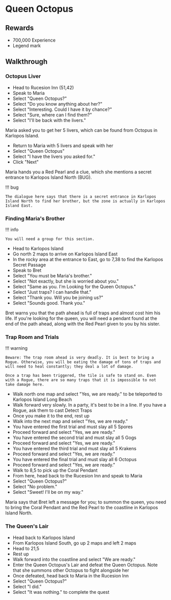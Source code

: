 # Queen Octopus

## Rewards

- 700,000 Experience
- Legend mark

## Walkthrough

### Octopus Liver

- Head to Rucesion Inn (51,42)
- Speak to Maria
- Select "Queen Octopus?"
- Select "Do you know anything about her?"
- Select "Interesting. Could I have it by chance?"
- Select "Sure, where can I find them?"
- Select "I'll be back with the livers."

Maria asked you to get her 5 livers, which can be found from Octopus in Karlopos Island.

- Return to Maria with 5 livers and speak with her
- Select "Queen Octopus"
- Select "I have the livers you asked for."
- Click "Next"

Maria hands you a Red Pearl and a clue, which she mentions a secret entrance to Karlopos Island North (BUG).

!!! bug

    The dialogue here says that there is a secret entrance in Karlopos Island North to find her brother, but the zone is actually in Karlopos Island East.

### Finding Maria's Brother

!!! info

    You will need a group for this section.

- Head to Karlopos Island
- Go north 2 maps to arrive on Karlopos Island East
- In the rocky area at the entrance to East, go to 7,38 to find the Karlopos Secret Passage
- Speak to Bret
- Select "You must be Maria's brother."
- Select "Not exactly, but she is worried about you."
- Select "Same as you. I'm Looking for the Queen Octopus."
- Select "Just traps? I can handle that."
- Select "Thank you. Will you be joining us?"
- Select "Sounds good. Thank you."

Bret warns you that the path ahead is full of traps and almost cost him his life. If you're looking for the queen, you will need a pendant found at the end of the path ahead, along with the Red Pearl given to you by his sister.

### Trap Room and Trials

!!! warning

    Beware: The trap room ahead is very deadly. It is best to bring a Rogue. Otherwise, you will be eating the damage of tons of traps and will need to heal constantly; they deal a lot of damage.

    Once a trap has been triggered, the tile is safe to stand on. Even with a Rogue, there are so many traps that it is impossible to not take damage here.

- Walk north one map and select "Yes, we are ready." to be teleported to Karlopos Island Long Beach
- Walk forward very slowly. In a party, it's best to be in a line. If you have a Rogue, ask them to cast Detect Traps
- Once you make it to the end, rest up
- Walk into the next map and select "Yes, we are ready."
- You have entered the first trial and must slay all 5 Spores
- Proceed forward and select "Yes, we are ready."
- You have entered the second trial and must slay all 5 Gogs
- Proceed forward and select "Yes, we are ready."
- You have entered the third trial and must slay all 5 Krakens
- Proceed forward and select "Yes, we are ready."
- You have entered the final trial and must slay all 6 Octopus
- Proceed forward and select "Yes, we are ready."
- Walk to 8,5 to pick up the Coral Pendant
- From here, head back to the Rucesion Inn and speak to Maria
- Select "Queen Octopus?"
- Select "No problem."
- Select "Sweet! I'll be on my way."

Maria says that Bret left a message for you; to summon the queen, you need to bring the Coral Pendant and the Red Pearl to the coastline in Karlopos Island North.

### The Queen's Lair

- Head back to Karlopos Island
- From Karlopos Island South, go up 2 maps and left 2 maps
- Head to 21,5
- Rest up
- Walk forward into the coastline and select "We are ready."
- Enter the Queen Octopus's Lair and defeat the Queen Octopus. Note that she summons other Octopus to fight alongside her
- Once defeated, head back to Maria in the Rucesion Inn
- Select "Queen Octopus?"
- Select "I did."
- Select "It was nothing." to complete the quest
